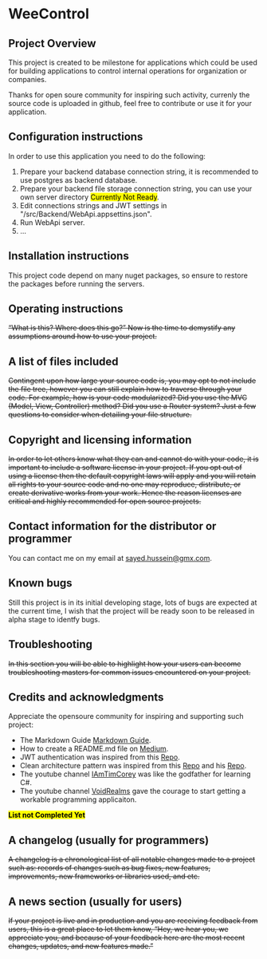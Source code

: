# WeeControl
## Project Overview
This project is created to be milestone for applications which could be used for building applications to control internal operations for organization or companies.

Thanks for open soure community for inspiring such activity, currenly the source code is uploaded in github, feel free to contribute or use it for your application.

## Configuration instructions
In order to use this application you need to do the following:

1. Prepare your backend database connection string, it is recommended to use postgres as backend database.
2. Prepare your backend file storage connection string, you can use your own server directory <mark>Currently Not Ready</mark>.
3. Edit connections strings and JWT settings in \"/src/Backend/WebApi.appsettins.json\".
4. Run WebApi server.
5. ...

## Installation instructions
This project code depend on many nuget packages, so ensure to restore the packages before running the servers.

## Operating instructions
<del>“What is this? Where does this go?” Now is the time to demystify any assumptions around how to use your project.</del>

## A list of files included
<del>Contingent upon how large your source code is, you may opt to not include the file tree, however you can still explain how to traverse through your code. For example, how is your code modularized? Did you use the MVC (Model, View, Controller) method? Did you use a Router system? Just a few questions to consider when detailing your file structure.</del>

## Copyright and licensing information
<del>In order to let others know what they can and cannot do with your code, it is important to include a software license in your project. If you opt out of using a license then the default copyright laws will apply and you will retain all rights to your source code and no one may reproduce, distribute, or create derivative works from your work. Hence the reason licenses are critical and highly recommended for open source projects.</del>

## Contact information for the distributor or programmer
You can contact me on my email at <sayed.hussein@gmx.com>.

## Known bugs
Still this project is in its initial developing stage, lots of bugs are expected at the current time, I wish that the project will be ready soon to be released in alpha stage to identfy bugs.

## Troubleshooting
<del>In this section you will be able to highlight how your users can become troubleshooting masters for common issues encountered on your project.</del>

## Credits and acknowledgments
Appreciate the opensoure community for inspiring and supporting such project:

* The Markdown Guide [Markdown Guide](https://www.markdownguide.org).
* How to create a README.md file on [Medium](https://medium.com/@latoyazamill/how-to-create-a-readme-md-file-37cffa2d7ab4).
* JWT authentication was inspired from this [Repo](https://github.com/cornflourblue/aspnet-core-3-jwt-authentication-api).
* Clean architecture pattern was inspired from this [Repo](https://github.com/ardalis/CleanArchitecture) and his [Repo](https://github.com/jasontaylordev/NorthwindTraders).
* The youtube channel [IAmTimCorey](https://www.youtube.com/user/IAmTimCorey) was like the godfather for learning C#.
* The youtube channel [VoidRealms](https://www.youtube.com/channel/UCYP0nk48grsMwO3iL8YaAKA) gave the courage to start getting a workable programming applicaiton.

**<mark>List not Completed Yet</mark>**

## A changelog (usually for programmers)
<del>A changelog is a chronological list of all notable changes made to a project such as: records of changes such as bug fixes, new features, improvements, new frameworks or libraries used, and etc.</del>

## A news section (usually for users)
<del>If your project is live and in production and you are receiving feedback from users, this is a great place to let them know, “Hey, we hear you, we appreciate you, and because of your feedback here are the most recent changes, updates, and new features made.”</del>
